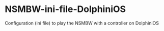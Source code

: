 # NSMBW-ini-file-DolphiniOS
Configuration (ini file) to play the NSMBW with a controller on DolphiniOS
